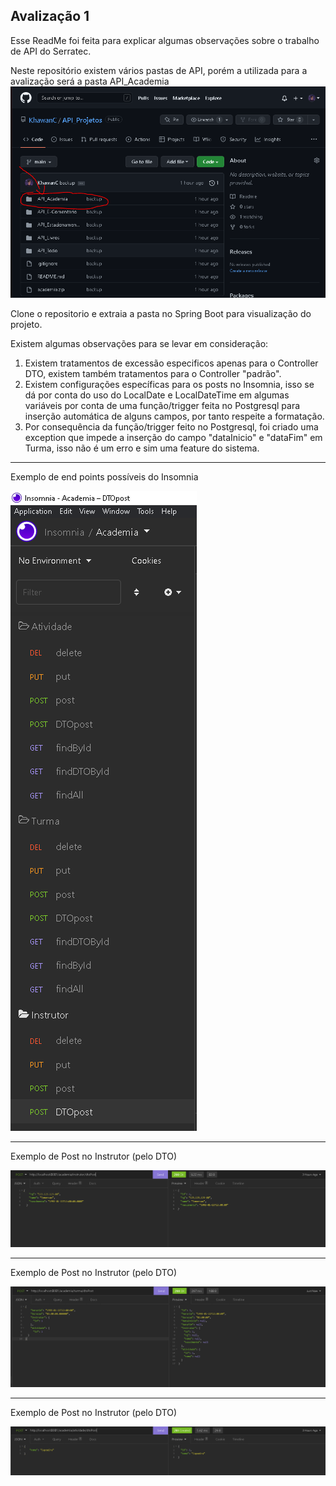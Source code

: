 ## Avalização 1

Esse ReadMe foi feita para explicar algumas observações sobre o trabalho de API do Serratec.

Neste repositório existem vários pastas de API, porém a utilizada para a avalização será a pasta API_Academia
![Imagem ](prints/demonst_pasta.PNG)

Clone o repositorio e extraia a pasta no Spring Boot para visualização do projeto.

Existem algumas observações para se levar em consideração:

1. Existem tratamentos de excessão especificos apenas para o Controller DTO, existem também tratamentos para o Controller "padrão".
2. Existem configurações específicas para os posts no Insomnia, isso se dá por conta do uso do LocalDate e LocalDateTime em algumas variáveis por conta de uma função/trigger feita no Postgresql para inserção automática de alguns campos, por tanto respeite a formatação.
3. Por consequência da função/trigger feito no Postgresql, foi criado uma exception que impede a inserção do campo "dataInicio" e "dataFim" em Turma, isso não é um erro e sim uma feature do sistema.


-----------------------------
Exemplo de end points possíveis do Insomnia

![Imagem ](prints/Insomnia.PNG)

-----------------------------

Exemplo de Post no Instrutor (pelo DTO)

![Imagem ](prints/dto_Post_Instrutor.PNG)

-----------------------------

Exemplo de Post no Instrutor (pelo DTO)

![Imagem ](prints/dto_Post_Turma.PNG)

-----------------------------

Exemplo de Post no Instrutor (pelo DTO)

![Imagem ](prints/dtp_Post_Atividade.PNG)


